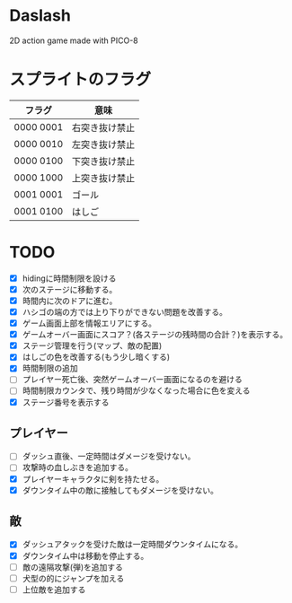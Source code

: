# Daslash
2D action game made with PICO-8

# スプライトのフラグ
| フラグ    | 意味           |
| --------- | -------------- |
| 0000 0001 | 右突き抜け禁止 |
| 0000 0010 | 左突き抜け禁止 |
| 0000 0100 | 下突き抜け禁止 |
| 0000 1000 | 上突き抜け禁止 |
| 0001 0001 | ゴール         |
| 0001 0100 | はしご         |

# TODO
* [x] hidingに時間制限を設ける
* [x] 次のステージに移動する。
* [x] 時間内に次のドアに進む。
* [x] ハシゴの端の方では上り下りができない問題を改善する。
* [x] ゲーム画面上部を情報エリアにする。
* [x] ゲームオーバー画面にスコア？(各ステージの残時間の合計？)を表示する。
* [x] ステージ管理を行う(マップ、敵の配置)
* [x] はしごの色を改善する(もう少し暗くする)
* [x] 時間制限の追加
* [ ] プレイヤー死亡後、突然ゲームオーバー画面になるのを避ける
* [ ] 時間制限カウンタで、残り時間が少なくなった場合に色を変える
* [x] ステージ番号を表示する
## プレイヤー
* [ ] ダッシュ直後、一定時間はダメージを受けない。
* [ ] 攻撃時の血しぶきを追加する。
* [x] プレイヤーキャラクタに剣を持たせる。
* [x] ダウンタイム中の敵に接触してもダメージを受けない。
## 敵
* [x] ダッシュアタックを受けた敵は一定時間ダウンタイムになる。
* [x] ダウンタイム中は移動を停止する。
* [ ] 敵の遠隔攻撃(弾)を追加する
* [ ] 犬型の的にジャンプを加える
* [ ] 上位敵を追加する